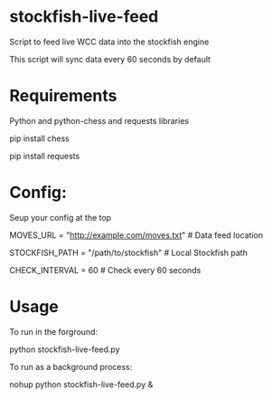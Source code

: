 # stockfish-live-feed
Script to feed live WCC data into the stockfish engine

This script will sync data every 60 seconds by default

# Requirements
Python and python-chess and requests libraries

pip install chess

pip install requests

# Config:
Seup your config at the top

MOVES_URL = "http://example.com/moves.txt" # Data feed location

STOCKFISH_PATH = "/path/to/stockfish"  # Local Stockfish path

CHECK_INTERVAL = 60  # Check every 60 seconds

# Usage

To run in the forground:

python stockfish-live-feed.py


To run as a background process:

nohup python stockfish-live-feed.py &